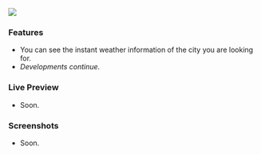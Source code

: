 ![](https://cdn.freelogovectors.net/wp-content/uploads/2018/12/react-logo.png)

### Features

- You can see the instant weather information of the city you are looking for.
- *Developments continue.*

### Live Preview
- Soon.

### Screenshots
- Soon.
